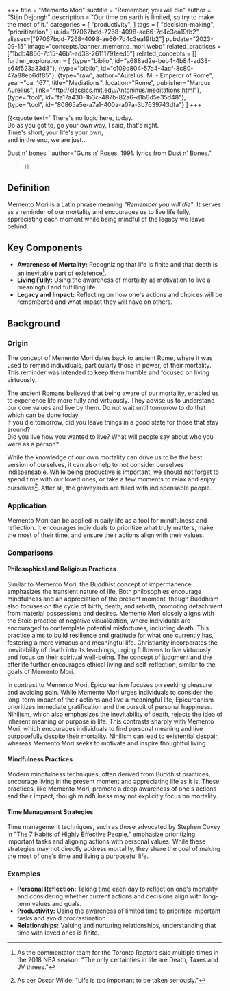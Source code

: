 +++
title = "Memento Mori"
subtitle = "Remember, you will die"
author = "Stijn Dejongh"
description = "Our time on earth is limited, so try to make the most of it."
categories = [
    "productivity",
]
tags = [
    "decision-making", "prioritization"
]
uuid="97067bdd-7268-4098-ae66-7d4c3ea19fb2"
aliases=["97067bdd-7268-4098-ae66-7d4c3ea19fb2"]
pubdate="2023-09-15"
image="concepts/banner_memento_mori.webp"
related_practices = ["1bdb4866-7c15-46b1-ad38-26111791eed5"]
related_concepts = []
further_exploration = [
  {type="biblio", id="a688ad2e-beb4-4b84-ad38-e64f523a33d8"},
  {type="biblio", id="c109d804-57a4-4acf-8c80-47a88eb6df85"},
  {type="raw", author="Aurelius, M. - Emperor of Rome", year="ca. 167", title="Mediations", location="Rome", publisher="Marcus Aurelius", link="http://classics.mit.edu/Antoninus/meditations.html"},
  {type="tool", id="fa17a430-1b3c-487b-82a6-d1b6d5e35d48"},
  {type="tool", id="80865a5e-a7a1-400a-a07a-3b7639743dfa"}
]
+++

{{<quote text=`
There's no logic here, today.  
Do as you got to, go your own way, I said, that\'s right.  
Time's short, your life\'s your own,  
and in the end, we are just...

Dust n\' bones
`
author="Guns n' Roses. 1991. lyrics from Dust n' Bones."
>}}

## Definition

Memento Mori is a Latin phrase meaning _"Remember you will die"_. It serves as a reminder of our mortality and encourages us to live life fully,
appreciating each moment while being mindful of the legacy we leave behind.

## Key Components

* **Awareness of Mortality:** Recognizing that life is finite and that death is an inevitable part of existence[^1].
* **Living Fully:** Using the awareness of mortality as motivation to live a meaningful and fulfilling life.
* **Legacy and Impact:** Reflecting on how one's actions and choices will be remembered and what impact they will have on others.

## Background

### Origin

The concept of Memento Mori dates back to ancient Rome, where it was used to remind individuals, particularly those in power, of their mortality.
This reminder was intended to keep them humble and focused on living virtuously.

The ancient Romans believed that being aware of our mortality, enabled us to experience life more fully and virtuously.
They advise us to understand our core values and live by them. Do not wait until tomorrow to do that which can be done today.  
If you die tomorrow, did you leave things in a good state for those that stay around?  
Did you live how you wanted to live? What will people say about who you were as a person?

While the knowledge of our own mortality can drive us to be the best version of ourselves, it can also help to not consider ourselves
indispensable. While being productive is important, we should not forget to spend time with our loved ones, or take a few moments to relax and
enjoy ourselves[^2]. After all, the graveyards are filled with indispensable people.

### Application

Memento Mori can be applied in daily life as a tool for mindfulness and reflection. It encourages individuals to prioritize what truly matters, make
the most of their time, and ensure their actions align with their values.

### Comparisons

#### Philosophical and Religious Practices

Similar to Memento Mori, the Buddhist concept of impermanence emphasizes the transient nature of life. Both philosophies encourage mindfulness and
an appreciation of the present moment, though Buddhism also focuses on the cycle of birth, death, and rebirth, promoting detachment from material
possessions and desires. Memento Mori closely aligns with the Stoic practice of negative visualization, where individuals are encouraged to contemplate potential
misfortunes, including death. This practice aims to build resilience and gratitude for what one currently has, fostering a more virtuous and
meaningful life. Christianity incorporates the inevitability of death into its teachings, urging followers to live virtuously and focus on their spiritual
well-being. The concept of judgment and the afterlife further encourages ethical living and self-reflection, similar to the goals of Memento Mori.

In contrast to Memento Mori, Epicureanism focuses on seeking pleasure and avoiding pain. While Memento Mori urges individuals to consider the
long-term impact of their actions and live a meaningful life, Epicureanism prioritizes immediate gratification and the pursuit of personal
happiness. Nihilism, which also emphasizes the inevitability of death, rejects the idea of inherent meaning or purpose in life. This contrasts sharply with
Memento Mori, which encourages individuals to find personal meaning and live purposefully despite their mortality. Nihilism can lead to existential
despair, whereas Memento Mori seeks to motivate and inspire thoughtful living.

#### Mindfulness Practices

Modern mindfulness techniques, often derived from Buddhist practices, encourage living in the present moment and appreciating life as it is. These
practices, like Memento Mori, promote a deep awareness of one's actions and their impact, though mindfulness may not explicitly focus on mortality.

#### Time Management Strategies

Time management techniques, such as those advocated by Stephen Covey in "The 7 Habits of Highly Effective People," emphasize prioritizing important
tasks and aligning actions with personal values. While these strategies may not directly address mortality, they share the goal of making the most
of one's time and living a purposeful life.

### Examples

* **Personal Reflection:** Taking time each day to reflect on one's mortality and considering whether current actions and decisions align with
  long-term values and goals.
* **Productivity:** Using the awareness of limited time to prioritize important tasks and avoid procrastination.
* **Relationships:** Valuing and nurturing relationships, understanding that time with loved ones is finite.

[^1]: As the commentator team for the Toronto Raptors said multiple times in the 2018 NBA season: "The only certainties in life are Death, Taxes and JV threes." 
[^2]: As per Oscar Wilde: "Life is too important to be taken seriously."